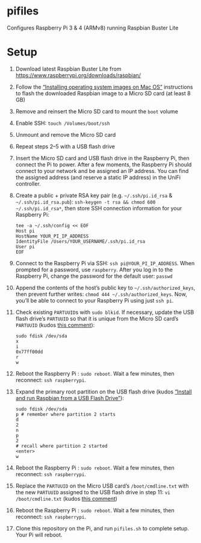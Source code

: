 # pifiles

Configures Raspberry Pi 3 & 4 (ARMv8) running Raspbian Buster Lite

# Setup

1. Download latest Raspbian Buster Lite from https://www.raspberrypi.org/downloads/raspbian/

2. Follow the [“Installing operating system images on Mac OS”](https://www.raspberrypi.org/documentation/installation/installing-images/mac.md) instructions to flash the downloaded Raspbian image to a Micro SD card (at least 8 GB)

3. Remove and reinsert the Micro SD card to mount the `boot` volume

4. Enable SSH: `touch /Volumes/boot/ssh`

5. Unmount and remove the Micro SD card

6. Repeat steps 2–5 with a USB flash drive

7. Insert the Micro SD card and USB flash drive in the Raspberry Pi, then connect the Pi to power. After a few moments, the Raspberry Pi should connect to your network and be assigned an IP address. You can find the assigned address (and reserve a static IP address) in the UniFi controller.

8. Create a public + private RSA key pair (e.g. `~/.ssh/pi.id_rsa` & `~/.ssh/pi.id_rsa.pub`): `ssh-keygen -t rsa && chmod 600 ~/.ssh/pi.id_rsa*`, then store SSH connection information for your Raspberry Pi:

   ```Shell
   tee -a ~/.ssh/config << EOF
   Host pi
   HostName YOUR_PI_IP_ADDRESS
   IdentityFile /Users/YOUR_USERNAME/.ssh/pi.id_rsa
   User pi
   EOF
   ```

9. Connect to the Raspberry Pi via SSH: `ssh pi@YOUR_PI_IP_ADDRESS`. When prompted for a password, use `raspberry`. After you log in to the Raspberry Pi, change the password for the default user: `passwd`

10. Append the contents of the host’s public key to `~/.ssh/authorized_keys`, then prevent further writes: `chmod 444 ~/.ssh/authorized_keys`. Now, you’ll be able to connect to your Raspberry Pi using just `ssh pi`.

11. Check existing `PARTUUID`s with `sudo blkid`. If necessary, update the USB flash drive’s `PARTUUID` so that it is unique from the Micro SD card’s `PARTUUID` (kudos [this comment](https://www.raspberrypi.org/forums/viewtopic.php?t=191775#p1203247)):

    ```Shell
    sudo fdisk /dev/sda
    x
    i
    0x77ff00dd
    r
    w
    ```
    
12. Reboot the Raspberry Pi : `sudo reboot`. Wait a few minutes, then reconnect: `ssh raspberrypi`.

13. Expand the primary root partition on the USB flash drive (kudos [“Install and run Raspbian from a USB Flash Drive”](https://www.stewright.me/2013/05/install-and-run-raspbian-from-a-usb-flash-drive/)):

    ```Shell
    sudo fdisk /dev/sda
    p # remember where partition 2 starts
    d
    2
    n
    p
    2
    # recall where partition 2 started
    <enter>
    w
    ```

14. Reboot the Raspberry Pi : `sudo reboot`. Wait a few minutes, then reconnect: `ssh raspberrypi`.

15. Replace the `PARTUUID` on the Micro USB card’s `/boot/cmdline.txt` with the new `PARTUUID` assigned to the USB flash drive in step 11: `vi /boot/cmdline.txt` (kudos [this comment](https://www.raspberrypi.org/forums/viewtopic.php?t=193157#p1210713))

16. Reboot the Raspberry Pi : `sudo reboot`. Wait a few minutes, then reconnect: `ssh raspberrypi`.

17. Clone this repository on the Pi, and run `pifiles.sh` to complete setup. Your Pi will reboot.
